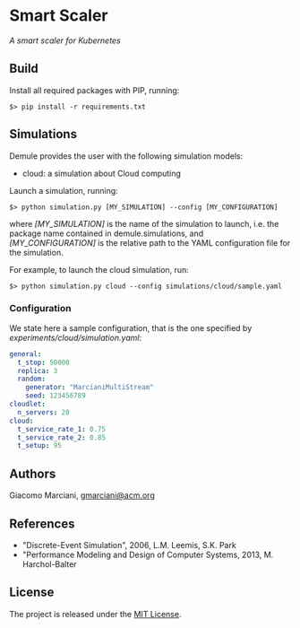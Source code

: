 # Smart Scaler

*A smart scaler for Kubernetes*


## Build
Install all required packages with PIP, running:

    $> pip install -r requirements.txt


## Simulations
Demule provides the user with the following simulation models:

* cloud: a simulation about Cloud computing

Launch a simulation, running:

    $> python simulation.py [MY_SIMULATION] --config [MY_CONFIGURATION]
    
where 
*[MY_SIMULATION]* is the name of the simulation to launch, i.e. the package name contained in demule.simulations, and
*[MY_CONFIGURATION]* is the relative path to the YAML configuration file for the simulation.

For example, to launch the cloud simulation, run:

    $> python simulation.py cloud --config simulations/cloud/sample.yaml


### Configuration
We state here a sample configuration, that is the one specified by *experiments/cloud/simulation.yaml*:

```yaml
general:
  t_stop: 50000
  replica: 3
  random:
    generator: "MarcianiMultiStream"
    seed: 123456789
cloudlet:
  n_servers: 20
cloud:
  t_service_rate_1: 0.75
  t_service_rate_2: 0.85
  t_setup: 95
```

## Authors
Giacomo Marciani, [gmarciani@acm.org](mailto:gmarciani@acm.org)


## References
* "Discrete-Event Simulation", 2006, L.M. Leemis, S.K. Park
* "Performance Modeling and Design of Computer Systems, 2013, M. Harchol-Balter


## License
The project is released under the [MIT License](https://opensource.org/licenses/MIT).
